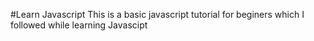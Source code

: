 #Learn Javascript
This is a basic javascript tutorial for beginers which I followed while learning Javascipt